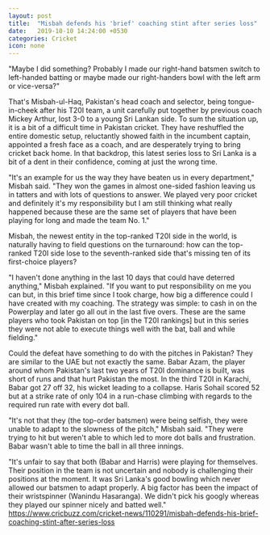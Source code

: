 ```yaml
---
layout: post
title:  "Misbah defends his 'brief' coaching stint after series loss"
date:   2019-10-10 14:24:00 +0530
categories: Cricket
icon: none
---
```

"Maybe I did something? Probably I made our right-hand batsmen switch to left-handed batting or maybe made our right-handers bowl with the left arm or vice-versa?"

That's Misbah-ul-Haq, Pakistan's head coach and selector, being tongue-in-cheek after his T20I team, a unit carefully put together by previous coach Mickey Arthur, lost 3-0 to a young Sri Lankan side.
To sum the situation up, it is a bit of a difficult time in Pakistan cricket. They have reshuffled the entire domestic setup, reluctantly showed faith in the incumbent captain, appointed a fresh face as a coach, and are desperately trying to bring cricket back home. In that backdrop, this latest series loss to Sri Lanka is a bit of a dent in their confidence, coming at just the wrong time.

"It's an example for us the way they have beaten us in every department," Misbah said. "They won the games in almost one-sided fashion leaving us in tatters and with lots of questions to answer. We played very poor cricket and definitely it's my responsibility but I am still thinking what really happened because these are the same set of players that have been playing for long and made the team No. 1."

Misbah, the newest entity in the top-ranked T20I side in the world, is naturally having to field questions on the turnaround: how can the top-ranked T20I side lose to the seventh-ranked side that's missing ten of its first-choice players?

"I haven't done anything in the last 10 days that could have deterred anything," Misbah explained. "If you want to put responsibility on me you can but, in this brief time since I took charge, how big a difference could I have created with my coaching. The strategy was simple: to cash in on the Powerplay and later go all out in the last five overs. These are the same players who took Pakistan on top [in the T20I rankings] but in this series they were not able to execute things well with the bat, ball and while fielding."

Could the defeat have something to do with the pitches in Pakistan? They are similar to the UAE but not exactly the same. Babar Azam, the player around whom Pakistan's last two years of T20I dominance is built, was short of runs and that hurt Pakistan the most. In the third T20I in Karachi, Babar got 27 off 32, his wicket leading to a collapse. Haris Sohail scored 52 but at a strike rate of only 104 in a run-chase climbing with regards to the required run rate with every dot ball.

"It's not that they (the top-order batsmen) were being selfish, they were unable to adapt to the slowness of the pitch," Misbah said. "They were trying to hit but weren't able to which led to more dot balls and frustration. Babar wasn't able to time the ball in all three innings.

"It's unfair to say that both (Babar and Harris) were playing for themselves. Their position in the team is not uncertain and nobody is challenging their positions at the moment. It was Sri Lanka's good bowling which never allowed our batsmen to adapt properly. A big factor has been the impact of their wristspinner (Wanindu Hasaranga). We didn't pick his googly whereas they played our spinner nicely and batted well."
https://www.cricbuzz.com/cricket-news/110291/misbah-defends-his-brief-coaching-stint-after-series-loss
